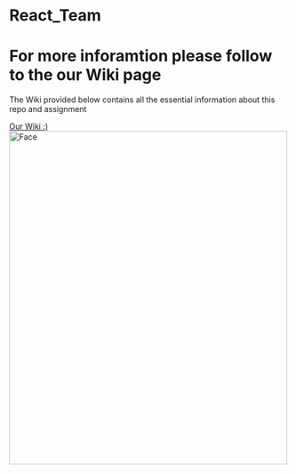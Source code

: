 # React_Team
<h1>For more inforamtion please follow to the our Wiki page</h1>
<div>
  <p>The Wiki provided below contains all the essential information about this repo and assignment</p>
  <a href="https://github.com/DMU-CTEC2902-2022/React_Team/wiki">Our Wiki :)</a>
</div>
<img src="https://c.tenor.com/MMZ91nXAGU8AAAAC/ja.gif" alt="Face" width="500" height="600">


